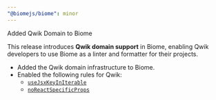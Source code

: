 ```yaml
---
"@biomejs/biome": minor
---
```


Added Qwik Domain to Biome

This release introduces **Qwik domain support** in Biome, enabling Qwik developers to use Biome as a linter and formatter for their projects.

- Added the Qwik domain infrastructure to Biome.
- Enabled the following rules for Qwik:
  - [`useJsxKeyInIterable`](https://biomejs.dev/linter/rules/use-jsx-key-in-iterable)
  - [`noReactSpecificProps`](https://biomejs.dev/linter/rules/no-react-specific-props)